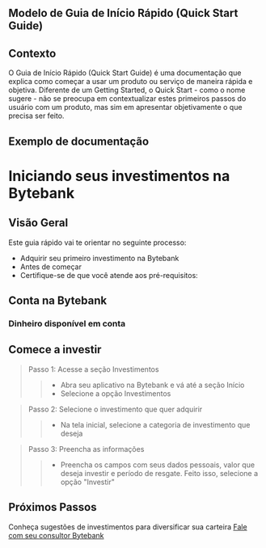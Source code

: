 ## Modelo de Guia de Início Rápido (Quick Start Guide)

## Contexto
O Guia de Início Rápido (Quick Start Guide) é uma documentação que explica como começar a usar um produto ou serviço de maneira rápida e objetiva. Diferente de um Getting Started, o Quick Start - como o nome sugere - não se preocupa em contextualizar estes primeiros passos do usuário com um produto, mas sim em apresentar objetivamente o que precisa ser feito.

## Exemplo de documentação

# Iniciando seus investimentos na Bytebank
## Visão Geral
Este guia rápido vai te orientar no seguinte processo:

- Adquirir seu primeiro investimento na Bytebank
- Antes de começar
- Certifique-se de que você atende aos pré-requisitos:

## Conta na Bytebank

### Dinheiro disponível em conta
## Comece a investir

> Passo 1: Acesse a seção Investimentos
>> - Abra seu aplicativo na Bytebank e vá até a seção Início
>> - Selecione a opção Investimentos

> Passo 2: Selecione o investimento que quer adquirir
>> - Na tela inicial, selecione a categoria de investimento que deseja

> Passo 3: Preencha as informações
>> - Preencha os campos com seus dados pessoais, valor que deseja investir e período de resgate. Feito isso, selecione a opção "Investir"

## Próximos Passos
Conheça sugestões de investimentos para diversificar sua carteira
[Fale com seu consultor Bytebank](https://conta.uol.com.br/login?t=uol_webmail&env=visitante&dest=https://mail.uol.com.br/login/check_session)
